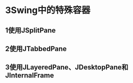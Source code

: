 ﻿# 3Swing中的特殊容器

## 1使用JSplitPane

## 2使用JTabbedPane
## 3使用JLayeredPane、JDesktopPane和JInternalFrame

